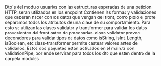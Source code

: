 Dto´s del modulo usuarios con las estructuras esperadas de una peticion HTTP, seran utilizados en los endpoint
Contienen las formas y validaciones que deberan hacer con los datos que vengan del front, como pidio el profe separamos todos los atributos de una clase de su comportamiento.
Para esto se utilizan las clases validator y transformer para validar los datos provenientes del front antes de procesarlos.
class-validator provee decoradores para validar tipos de datos como isString, isInt, Length, isBoolean, etc
class-transformer permite castear valores antes de validarlos.
Estos dos paquetes estan activados en el main.ts con validationPipe, por ende serviran para todos los dto que esten dentro de la carpeta modules